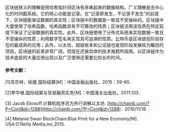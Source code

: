 区块链狭义的理解是用哈希指针将区块有序串起来的数据结构，广义理解是去中心化的时间戳系统。它的核心功能是记录。在“记录即发生，不记录不发生”的前提下，区块链能保证数据的真实性；区块链中的数据是一致且不受操纵的。区块链中大量使用了哈希函数，哈希函数具有不可篡改的性质；区块链活用该性质在特定前提下保证了记录数据的真实性。此外，区块链使用了分布式系统来实现数据一致且不受操纵的性质；利用数字签名来实现其可追溯的性质。比特币是区块链现阶段存在的最成熟的应用；此外，以太坊、超级账本和公证链也是现阶段发展较为瞩目的项目。区块链的前景非常广阔，但现在还被具体的技术难题所局限。以区块链作为技术底层的大量应用出现以及广泛使用还需要比较长的时间。

#### 参考文献：

\[1\]苏宗祥，徐捷.国际结算\[M\]：中国金融出版社，2015：59-60.

\[2\]李华根.国际结算与贸易融资实务\[M\]：中国海关出版社，2011:133.

\[3\] Jacob Eliosoff.计算机程序员为外行讲解以太坊. [http://chainb.com/?P=Cont&id=1288](http://chainb.com/?P=Cont&id=1288) . 2016/11/18

\[4\] Melanie Swan BlockChain:Blue Print for a New Economy\[M\]. USA:O’Reilly Media,Inc,2015.


